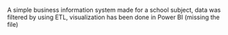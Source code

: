 A simple business information system made for a school subject, data was filtered by using ETL, visualization has been done in Power BI (missing the file) 
